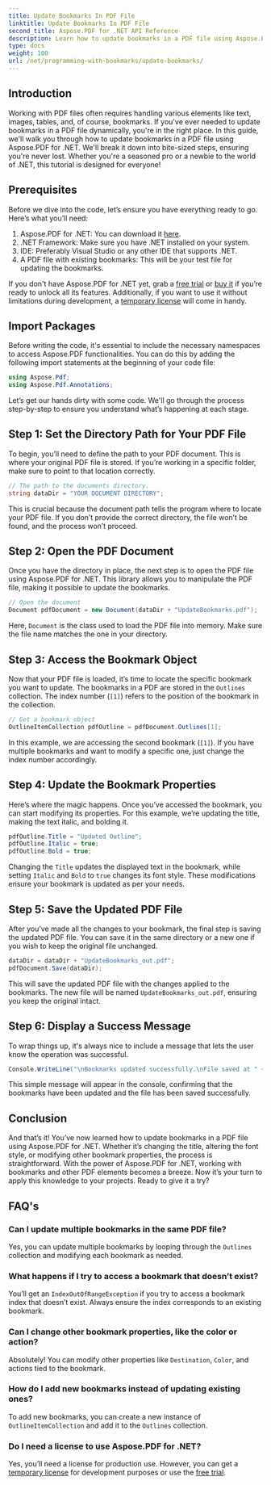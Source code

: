 ```yaml
---
title: Update Bookmarks In PDF File
linktitle: Update Bookmarks In PDF File
second_title: Aspose.PDF for .NET API Reference
description: Learn how to update bookmarks in a PDF file using Aspose.PDF for .NET with this guide. Perfect for developers looking to modify PDF bookmarks effectively.
type: docs
weight: 100
url: /net/programming-with-bookmarks/update-bookmarks/
---
```

## Introduction

Working with PDF files often requires handling various elements like text, images, tables, and, of course, bookmarks. If you've ever needed to update bookmarks in a PDF file dynamically, you're in the right place. In this guide, we'll walk you through how to update bookmarks in a PDF file using Aspose.PDF for .NET. We'll break it down into bite-sized steps, ensuring you're never lost. Whether you're a seasoned pro or a newbie to the world of .NET, this tutorial is designed for everyone!

## Prerequisites

Before we dive into the code, let’s ensure you have everything ready to go. Here’s what you’ll need:

1. Aspose.PDF for .NET: You can download it [here](https://releases.aspose.com/pdf/net/).
2. .NET Framework: Make sure you have .NET installed on your system.
3. IDE: Preferably Visual Studio or any other IDE that supports .NET.
4. A PDF file with existing bookmarks: This will be your test file for updating the bookmarks.

If you don't have Aspose.PDF for .NET yet, grab a [free trial](https://releases.aspose.com/) or [buy it](https://purchase.aspose.com/buy) if you’re ready to unlock all its features. Additionally, if you want to use it without limitations during development, a [temporary license](https://purchase.aspose.com/temporary-license/) will come in handy.

## Import Packages

Before writing the code, it's essential to include the necessary namespaces to access Aspose.PDF functionalities. You can do this by adding the following import statements at the beginning of your code file:

```csharp
using Aspose.Pdf;
using Aspose.Pdf.Annotations;
```

Let’s get our hands dirty with some code. We'll go through the process step-by-step to ensure you understand what’s happening at each stage.

## Step 1: Set the Directory Path for Your PDF File

To begin, you’ll need to define the path to your PDF document. This is where your original PDF file is stored. If you’re working in a specific folder, make sure to point to that location correctly.

```csharp
// The path to the documents directory.
string dataDir = "YOUR DOCUMENT DIRECTORY";
```

This is crucial because the document path tells the program where to locate your PDF file. If you don’t provide the correct directory, the file won’t be found, and the process won’t proceed.

## Step 2: Open the PDF Document

Once you have the directory in place, the next step is to open the PDF file using Aspose.PDF for .NET. This library allows you to manipulate the PDF file, making it possible to update the bookmarks.

```csharp
// Open the document
Document pdfDocument = new Document(dataDir + "UpdateBookmarks.pdf");
```

Here, `Document` is the class used to load the PDF file into memory. Make sure the file name matches the one in your directory. 

## Step 3: Access the Bookmark Object

Now that your PDF file is loaded, it’s time to locate the specific bookmark you want to update. The bookmarks in a PDF are stored in the `Outlines` collection. The index number (`[1]`) refers to the position of the bookmark in the collection.

```csharp
// Get a bookmark object
OutlineItemCollection pdfOutline = pdfDocument.Outlines[1];
```

In this example, we are accessing the second bookmark (`[1]`). If you have multiple bookmarks and want to modify a specific one, just change the index number accordingly.

## Step 4: Update the Bookmark Properties

Here’s where the magic happens. Once you’ve accessed the bookmark, you can start modifying its properties. For this example, we’re updating the title, making the text italic, and bolding it.

```csharp
pdfOutline.Title = "Updated Outline";
pdfOutline.Italic = true;
pdfOutline.Bold = true;
```

Changing the `Title` updates the displayed text in the bookmark, while setting `Italic` and `Bold` to `true` changes its font style. These modifications ensure your bookmark is updated as per your needs.

## Step 5: Save the Updated PDF File

After you’ve made all the changes to your bookmark, the final step is saving the updated PDF file. You can save it in the same directory or a new one if you wish to keep the original file unchanged.

```csharp
dataDir = dataDir + "UpdateBookmarks_out.pdf";
pdfDocument.Save(dataDir);
```

This will save the updated PDF file with the changes applied to the bookmarks. The new file will be named `UpdateBookmarks_out.pdf`, ensuring you keep the original intact.

## Step 6: Display a Success Message

To wrap things up, it's always nice to include a message that lets the user know the operation was successful.

```csharp
Console.WriteLine("\nBookmarks updated successfully.\nFile saved at " + dataDir);
```

This simple message will appear in the console, confirming that the bookmarks have been updated and the file has been saved successfully.

## Conclusion

And that’s it! You’ve now learned how to update bookmarks in a PDF file using Aspose.PDF for .NET. Whether it’s changing the title, altering the font style, or modifying other bookmark properties, the process is straightforward. With the power of Aspose.PDF for .NET, working with bookmarks and other PDF elements becomes a breeze. Now it’s your turn to apply this knowledge to your projects. Ready to give it a try?

## FAQ's

### Can I update multiple bookmarks in the same PDF file?  
Yes, you can update multiple bookmarks by looping through the `Outlines` collection and modifying each bookmark as needed.

### What happens if I try to access a bookmark that doesn’t exist?  
You’ll get an `IndexOutOfRangeException` if you try to access a bookmark index that doesn’t exist. Always ensure the index corresponds to an existing bookmark.

### Can I change other bookmark properties, like the color or action?  
Absolutely! You can modify other properties like `Destination`, `Color`, and actions tied to the bookmark.

### How do I add new bookmarks instead of updating existing ones?  
To add new bookmarks, you can create a new instance of `OutlineItemCollection` and add it to the `Outlines` collection.

### Do I need a license to use Aspose.PDF for .NET?  
Yes, you’ll need a license for production use. However, you can get a [temporary license](https://purchase.aspose.com/temporary-license/) for development purposes or use the [free trial](https://releases.aspose.com/).
